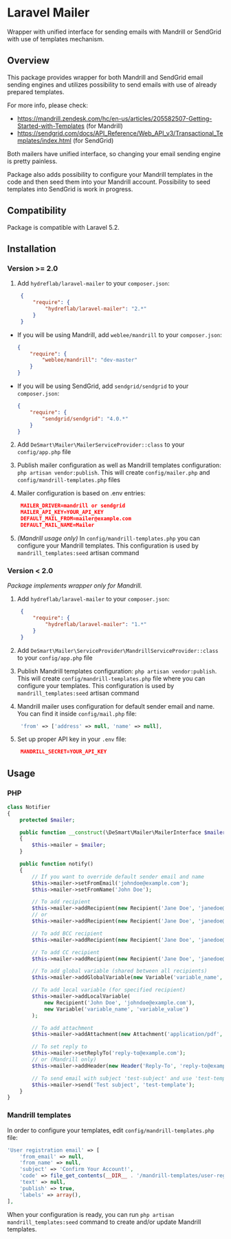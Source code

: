 # Laravel Mailer

Wrapper with unified interface for sending emails with Mandrill or SendGrid with use of templates mechanism.

## Overview
This package provides wrapper for both Mandrill and SendGrid email sending engines and utilizes possibility to send emails with use of already prepared templates.

For more info, please check:
- https://mandrill.zendesk.com/hc/en-us/articles/205582507-Getting-Started-with-Templates (for Mandrill)
- https://sendgrid.com/docs/API_Reference/Web_API_v3/Transactional_Templates/index.html (for SendGrid)

Both mailers have unified interface, so changing your email sending engine is pretty painless.

Package also adds possibility to configure your Mandrill templates in the code and then seed them into your Mandrill account. Possibility to seed templates into SendGrid is work in progress.

## Compatibility
Package is compatible with Laravel 5.2.

## Installation

### Version >= 2.0
1. Add `hydreflab/laravel-mailer` to your `composer.json`:

   ```json
    {
        "require": {
            "hydreflab/laravel-mailer": "2.*"
        }
    }
   ```
  * If you will be using Mandrill, add `weblee/mandrill` to your `composer.json`:

    ```json
    {
        "require": {
            "weblee/mandrill": "dev-master"
        }
    }
    ```
  * If you will be using SendGrid, add `sendgrid/sendgrid` to your `composer.json`:

    ```json
    {
        "require": {
            "sendgrid/sendgrid": "4.0.*"
        }
    }
    ```

2. Add `DeSmart\Mailer\MailerServiceProvider::class` to your `config/app.php` file
3. Publish mailer configuration as well as Mandrill templates configuration: `php artisan vendor:publish`. This will create `config/mailer.php` and `config/mandrill-templates.php` files
4. Mailer configuration is based on .env entries:

   ```json
    MAILER_DRIVER=mandrill or sendgrid
    MAILER_API_KEY=YOUR_API_KEY
    DEFAULT_MAIL_FROM=mailer@example.com
    DEFAULT_MAIL_NAME=Mailer
   ```
5. _(Mandrill usage only)_ In `config/mandrill-templates.php` you can configure your Mandrill templates. This configuration is used by `mandrill_templates:seed` artisan command

### Version < 2.0
_Package implements wrapper only for Mandrill._

1. Add `hydreflab/laravel-mailer` to your `composer.json`:

   ```json
    {
        "require": {
            "hydreflab/laravel-mailer": "1.*"
        }
    }
   ```
2. Add `DeSmart\Mailer\ServiceProvider\MandrillServiceProvider::class` to your `config/app.php` file
3. Publish Mandrill templates configuration: `php artisan vendor:publish`. This will create `config/mandrill-templates.php` file where you can configure your templates. This configuration is used by `mandrill_templates:seed` artisan command
4. Mandrill mailer uses configuration for default sender email and name. You can find it inside `config/mail.php` file:

   ```php
    'from' => ['address' => null, 'name' => null],
   ```
5. Set up proper API key in your `.env` file:

   ```json
    MANDRILL_SECRET=YOUR_API_KEY
   ```

## Usage
### PHP
```php
class Notifier
{
    protected $mailer;

    public function __construct(\DeSmart\Mailer\MailerInterface $mailer)
    {
        $this->mailer = $mailer;
    }

    public function notify()
    {
        // If you want to override default sender email and name
        $this->mailer->setFromEmail('johndoe@example.com');
        $this->mailer->setFromName('John Doe');

        // To add recipient
        $this->mailer->addRecipient(new Recipient('Jane Doe', 'janedoe@example.com'));
        // or
        $this->mailer->addRecipient(new Recipient('Jane Doe', 'janedoe@example.com'), RecipientType::to());

        // To add BCC recipient
        $this->mailer->addRecipient(new Recipient('Jane Doe', 'janedoe@example.com', RecipientType::bcc()));

        // To add CC recipient
        $this->mailer->addRecipient(new Recipient('Jane Doe', 'janedoe@example.com'), RecipientType::cc());

        // To add global variable (shared between all recipients)
        $this->mailer->addGlobalVariable(new Variable('variable_name', 'variable_value');

        // To add local variable (for specified recipient)
        $this->mailer->addLocalVariable(
            new Recipient('John Doe', 'johndoe@example.com'),
            new Variable('variable_name', 'variable_value')
        );

        // To add attachment
        $this->mailer->addAttachment(new Attachment('application/pdf', 'attachment.pdf', 'PDF content'));

        // To set reply to
        $this->mailer->setReplyTo('reply-to@example.com');
        // or (Mandrill only)
        $this->mailer->addHeader(new Header('Reply-To', 'reply-to@example.com')

        // To send email with subject 'test-subject' and use 'test-template' template id
        $this->mailer->send('Test subject', 'test-template');
    }
}
```

### Mandrill templates
In order to configure your templates, edit `config/mandrill-templates.php` file:
```php
'User registration email' => [
    'from_email' => null,
    'from_name' => null,
    'subject' => 'Confirm Your Account!',
    'code' => file_get_contents(__DIR__ . '/mandrill-templates/user-registration-email.phtml'),
    'text' => null,
    'publish' => true,
    'labels' => array(),
],
```
When your configuration is ready, you can run `php artisan mandrill_templates:seed` command to create and/or update Mandrill templates.